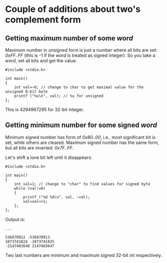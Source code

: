 # Couple of additions about two's complement form

## Getting maximum number of some *word*

Maximum number in unsigned form is just a number where all bits are set: *0xFF..FF* (this is -1 if the *word* is
treated as signed integer).
So you take a *word*, set all bits and get the value:

	#include <stdio.h>

	int main()
	{
		int val=~0; // change to char to get maximal value for the unsigned 8-bit byte
		printf ("%u\n", val); // %u for unsigned
	};

This is 4294967295 for 32-bit integer.

## Getting minimum number for some signed *word*

Minimum signed number has form of *0x80..00*, i.e., most significant bit is set, while others are cleared.
Maximum signed number has the same form, but all bits are inverted: *0x7F..FF*.

Let's shift a lone bit left until it disappears:

	#include <stdio.h>

	int main()
	{
		int val=1; // change to "char" to find values for signed byte
		while (val!=0)
		{
			printf ("%d %d\n", val, ~val);
			val=val<<1;
		};
	};

Output is:

	...

	536870912 -536870913
	1073741824 -1073741825
	-2147483648 2147483647

Two last numbers are minimum and maximum signed 32-bit *int* respectively.

